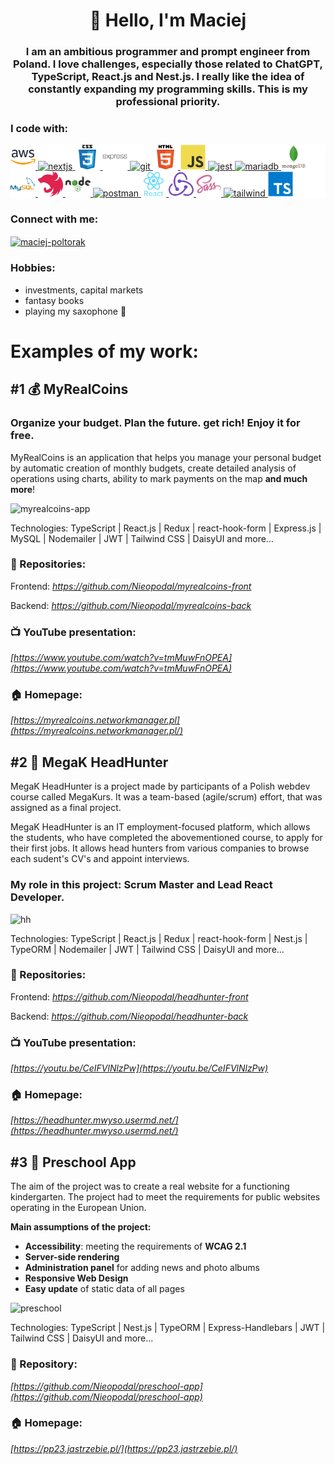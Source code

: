 <h1 align="center">👋 Hello, I'm Maciej</h1>
<h3 align="center">I am an ambitious programmer and prompt engineer from Poland. I love challenges, especially those related to ChatGPT, TypeScript, React.js and Nest.js. I really like the idea of constantly expanding my programming skills. This is my professional priority.</h3>

<h3>I code with:</h3>
<p align="left" style="background: white;"> <a href="https://aws.amazon.com" target="_blank" rel="noreferrer"> <img src="https://raw.githubusercontent.com/devicons/devicon/master/icons/amazonwebservices/amazonwebservices-original-wordmark.svg" alt="aws" width="40" height="40"/> </a> <a href="https://nextjs.org/" target="_blank" rel="noreferrer"> <img src="https://cdn.worldvectorlogo.com/logos/nextjs-2.svg" alt="nextjs" width="40" height="40"/> </a> <a href="https://www.w3schools.com/css/" target="_blank" rel="noreferrer"> <img src="https://raw.githubusercontent.com/devicons/devicon/master/icons/css3/css3-original-wordmark.svg" alt="css3" width="40" height="40"/> </a> <a href="https://expressjs.com" target="_blank" rel="noreferrer"> <img src="https://raw.githubusercontent.com/devicons/devicon/master/icons/express/express-original-wordmark.svg" alt="express" width="40" height="40"/> </a> <a href="https://git-scm.com/" target="_blank" rel="noreferrer"> <img src="https://www.vectorlogo.zone/logos/git-scm/git-scm-icon.svg" alt="git" width="40" height="40"/> </a> <a href="https://www.w3.org/html/" target="_blank" rel="noreferrer"> <img src="https://raw.githubusercontent.com/devicons/devicon/master/icons/html5/html5-original-wordmark.svg" alt="html5" width="40" height="40"/> </a> <a href="https://developer.mozilla.org/en-US/docs/Web/JavaScript" target="_blank" rel="noreferrer"> <img src="https://raw.githubusercontent.com/devicons/devicon/master/icons/javascript/javascript-original.svg" alt="javascript" width="40" height="40"/> </a> <a href="https://jestjs.io" target="_blank" rel="noreferrer"> <img src="https://www.vectorlogo.zone/logos/jestjsio/jestjsio-icon.svg" alt="jest" width="40" height="40"/> </a> <a href="https://mariadb.org/" target="_blank" rel="noreferrer"> <img src="https://www.vectorlogo.zone/logos/mariadb/mariadb-icon.svg" alt="mariadb" width="40" height="40"/> </a> <a href="https://www.mongodb.com/" target="_blank" rel="noreferrer"> <img src="https://raw.githubusercontent.com/devicons/devicon/master/icons/mongodb/mongodb-original-wordmark.svg" alt="mongodb" width="40" height="40"/> </a> <a href="https://www.mysql.com/" target="_blank" rel="noreferrer"> <img src="https://raw.githubusercontent.com/devicons/devicon/master/icons/mysql/mysql-original-wordmark.svg" alt="mysql" width="40" height="40"/> </a> <a href="https://nestjs.com/" target="_blank" rel="noreferrer"> <img src="https://raw.githubusercontent.com/devicons/devicon/master/icons/nestjs/nestjs-plain.svg" alt="nestjs" width="40" height="40"/> </a> <a href="https://nodejs.org" target="_blank" rel="noreferrer"> <img src="https://raw.githubusercontent.com/devicons/devicon/master/icons/nodejs/nodejs-original-wordmark.svg" alt="nodejs" width="40" height="40"/> </a> <a href="https://postman.com" target="_blank" rel="noreferrer"> <img src="https://www.vectorlogo.zone/logos/getpostman/getpostman-icon.svg" alt="postman" width="40" height="40"/> </a> <a href="https://reactjs.org/" target="_blank" rel="noreferrer"> <img src="https://raw.githubusercontent.com/devicons/devicon/master/icons/react/react-original-wordmark.svg" alt="react" width="40" height="40"/> </a> <a href="https://redux.js.org" target="_blank" rel="noreferrer"> <img src="https://raw.githubusercontent.com/devicons/devicon/master/icons/redux/redux-original.svg" alt="redux" width="40" height="40"/> </a> <a href="https://sass-lang.com" target="_blank" rel="noreferrer"> <img src="https://raw.githubusercontent.com/devicons/devicon/master/icons/sass/sass-original.svg" alt="sass" width="40" height="40"/> </a> <a href="https://tailwindcss.com/" target="_blank" rel="noreferrer"> <img src="https://www.vectorlogo.zone/logos/tailwindcss/tailwindcss-icon.svg" alt="tailwind" width="40" height="40"/> </a> <a href="https://www.typescriptlang.org/" target="_blank" rel="noreferrer"> <img src="https://raw.githubusercontent.com/devicons/devicon/master/icons/typescript/typescript-original.svg" alt="typescript" width="40" height="40"/> </a> </p>

<h3>Connect with me:</h3>
<p align="left">
<a href="https://linkedin.com/in/maciej-poltorak" target="blank"><img align="center" src="https://raw.githubusercontent.com/rahuldkjain/github-profile-readme-generator/master/src/images/icons/Social/linked-in-alt.svg" alt="maciej-poltorak" height="30" width="40" /></a>
</p>

<h3>Hobbies:</h3>

+ investments, capital markets
+ fantasy books
+ playing my saxophone 🤩

# Examples of my work:

## #1 💰 MyRealCoins
<h3>Organize your budget. Plan the future. get rich! Enjoy it for free.</h3>

<p>MyRealCoins is an application that helps you manage your personal budget by automatic creation of monthly budgets, create detailed analysis of operations using charts, ability to mark payments on the map <strong>and much more</strong>!</p>

![myrealcoins-app](https://github.com/Nieopodal/Nieopodal/assets/123494717/b413b84f-e5c7-4ed4-b4fe-1a71400cb32a)

<p>Technologies: TypeScript | React.js | Redux | react-hook-form | Express.js | MySQL | Nodemailer | JWT | Tailwind CSS | DaisyUI and more...</p>

<h3>🔧 Repositories:</h3>

Frontend: *[https://github.com/Nieopodal/myrealcoins-front ](https://github.com/Nieopodal/myrealcoins-front)*

Backend: *[https://github.com/Nieopodal/myrealcoins-back ](https://github.com/Nieopodal/myrealcoins-back)*

<h3>📺 YouTube presentation:</h3>

*[https://www.youtube.com/watch?v=tmMuwFnOPEA](https://www.youtube.com/watch?v=tmMuwFnOPEA)*

<h3>🏠 Homepage:</h3>

*[https://myrealcoins.networkmanager.pl](https://myrealcoins.networkmanager.pl/)*


## #2 🎯 MegaK HeadHunter

MegaK HeadHunter is a project made by participants of a Polish webdev course called MegaKurs. It was a team-based (agile/scrum) effort, that was assigned as a final project.

MegaK HeadHunter is an IT employment-focused platform, which allows the students, who have completed the abovementioned course, to apply for their first jobs. It allows head hunters from various companies to browse each sudent's CV's and appoint interviews.

<h3>My role in this project: <strong>Scrum Master and Lead React Developer</strong>.</h4>

![hh](https://github.com/Nieopodal/Nieopodal/assets/123494717/e656a283-07b8-4bd1-8a8f-cabc91a0aa16)


<p>Technologies: TypeScript | React.js | Redux | react-hook-form | Nest.js | TypeORM | Nodemailer | JWT | Tailwind CSS | DaisyUI and more...</p>

<h3>🔧 Repositories:</h3>

Frontend: *[https://github.com/Nieopodal/headhunter-front ](https://github.com/Nieopodal/headhunter-front)*

Backend: *[https://github.com/Nieopodal/headhunter-back ](https://github.com/Nieopodal/headhunter-back)*

<h3>📺 YouTube presentation:</h3>

*[https://youtu.be/CeIFVlNlzPw](https://youtu.be/CeIFVlNlzPw)*

<h3>🏠 Homepage:</h3>

*[https://headhunter.mwyso.usermd.net/](https://headhunter.mwyso.usermd.net/)*

## #3 🎈 Preschool App

The aim of the project was to create a real website for a functioning kindergarten. The project had to meet the requirements for public websites operating in the European Union.

**Main assumptions of the project:**

+ **Accessibility**: meeting the requirements of **WCAG 2.1**
+ **Server-side rendering**
+ **Administration panel** for adding news and photo albums
+ **Responsive Web Design**
+ **Easy update** of static data of all pages

![preschool](https://github.com/Nieopodal/Nieopodal/assets/123494717/e8f8d94f-afc8-4f4f-a633-c43d0d421722)

<p>Technologies: TypeScript | Nest.js | TypeORM | Express-Handlebars | JWT | Tailwind CSS | DaisyUI and more...</p>

<h3>🔧 Repository:</h3>

*[https://github.com/Nieopodal/preschool-app](https://github.com/Nieopodal/preschool-app)*

<h3>🏠 Homepage:</h3>

*[https://pp23.jastrzebie.pl/](https://pp23.jastrzebie.pl/)*

